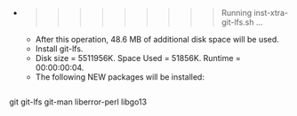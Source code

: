 * >>>>>>>>> Running inst-xtra-git-lfs.sh ...
  * After this operation, 48.6 MB of additional disk space will be used.
  * Install git-lfs.
  * Disk size = 5511956K. Space Used = 51856K. Runtime = 00:00:00:04.
  * The following NEW packages will be installed:
  ```bash
git git-lfs git-man liberror-perl libgo13
  ```
